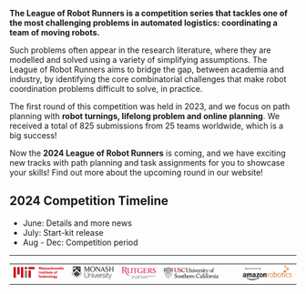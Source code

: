 <!-- ## Introduction ![r8](./external_page_resource/robots/r8_s.jpg)
 -->


<!-- ![r8](./external_page_resource/logos/title.png) -->
**The League of Robot Runners is a competition series that tackles one of the most challenging problems in automated logistics: coordinating a team of moving robots.**

Such problems often appear in the research literature, where they are modelled and solved using a variety of simplifying assumptions. The League of Robot Runners aims to bridge the gap, between academia and industry, by identifying the core combinatorial challenges that make robot coordination problems difficult to solve, in practice.

The first round of this competition was held in 2023, and we focus on path planning with **robot turnings, lifelong problem and online planning**. We received a total of 825 submissions from 25 teams worldwide, which is a big success! 

Now the **2024 League of Robot Runners** is coming, and we have exciting new tracks with path planning and task assignments for you to showcase your skills! Find out more about the upcoming round in our website!

<h2>2024 Competition Timeline</h2>

- June: Details and more news
- July:  Start-kit release
- Aug - Dec: Competition period

---

|     |     |     |     |     |     |     |
|:---:|:---:|:---:|:---:|:---:|:---:|:---:|
|![](./external_page_resource/logos/mit_logo.png) | ![](./external_page_resource/logos/monash_logo.png) | ![](./external_page_resource/logos/rutgers_logo.png) | ![](./external_page_resource/logos/usc_logo.png) |  |   | ![](./external_page_resource/logos/amazon_robotics_logo.png)|

